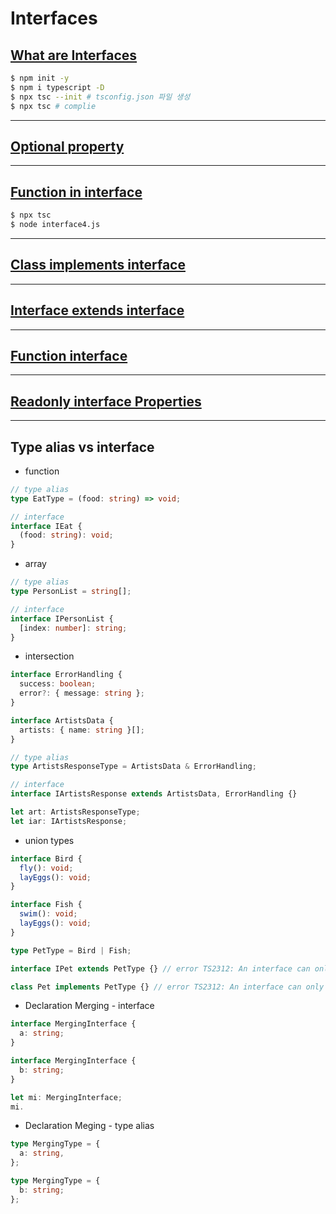 # Interfaces
## [What are Interfaces](https://github.com/dudcks5477/Front_end/blob/master/TypeScript/interfaces/interface1.ts)
```bash
$ npm init -y
$ npm i typescript -D
$ npx tsc --init # tsconfig.json 파일 생성
$ npx tsc # complie
```

----
## [Optional property](https://github.com/dudcks5477/Front_end/blob/master/TypeScript/interfaces/interface2.ts)

----
## [Function in interface](https://github.com/dudcks5477/Front_end/blob/master/TypeScript/interfaces/interface4.ts)
```bash
$ npx tsc
$ node interface4.js
```

----
## [Class implements interface](https://github.com/dudcks5477/Front_end/blob/master/TypeScript/interfaces/interface5.ts)

----
## [Interface extends interface](https://github.com/dudcks5477/Front_end/blob/master/TypeScript/interfaces/interface6.ts)

----
## [Function interface](https://github.com/dudcks5477/Front_end/blob/master/TypeScript/interfaces/interface7.ts)

----
## [Readonly interface Properties](https://github.com/dudcks5477/Front_end/blob/master/TypeScript/interfaces/interface8.ts)

----
## Type alias vs interface
- function
```ts
// type alias
type EatType = (food: string) => void;

// interface
interface IEat {
  (food: string): void;
}
```
- array
```ts
// type alias
type PersonList = string[];

// interface
interface IPersonList {
  [index: number]: string;
}
```
- intersection
```ts
interface ErrorHandling {
  success: boolean;
  error?: { message: string };
}

interface ArtistsData {
  artists: { name: string }[];
}

// type alias
type ArtistsResponseType = ArtistsData & ErrorHandling;

// interface
interface IArtistsResponse extends ArtistsData, ErrorHandling {}

let art: ArtistsResponseType;
let iar: IArtistsResponse;
```
- union types
```ts
interface Bird {
  fly(): void;
  layEggs(): void;
}

interface Fish {
  swim(): void;
  layEggs(): void;
}

type PetType = Bird | Fish;

interface IPet extends PetType {} // error TS2312: An interface can only extend an object type or intersection of object type with statically known members.

class Pet implements PetType {} // error TS2312: An interface can only extend an object type or intersection of object type with statically known members.
```
- Declaration Merging - interface
```ts
interface MergingInterface {
  a: string;
}

interface MergingInterface {
  b: string;
}

let mi: MergingInterface;
mi.
```
- Declaration Meging - type alias
```ts
type MergingType = {
  a: string,
};

type MergingType = {
  b: string;
};
```